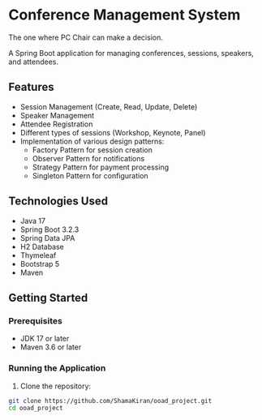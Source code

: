 # Conference Management System

The one where PC Chair can make a decision.

A Spring Boot application for managing conferences, sessions, speakers, and attendees.

## Features

- Session Management (Create, Read, Update, Delete)
- Speaker Management
- Attendee Registration
- Different types of sessions (Workshop, Keynote, Panel)
- Implementation of various design patterns:
  - Factory Pattern for session creation
  - Observer Pattern for notifications
  - Strategy Pattern for payment processing
  - Singleton Pattern for configuration

## Technologies Used

- Java 17
- Spring Boot 3.2.3
- Spring Data JPA
- H2 Database
- Thymeleaf
- Bootstrap 5
- Maven

## Getting Started

### Prerequisites

- JDK 17 or later
- Maven 3.6 or later

### Running the Application

1. Clone the repository:
```bash
git clone https://github.com/ShamaKiran/ooad_project.git
cd ooad_project
